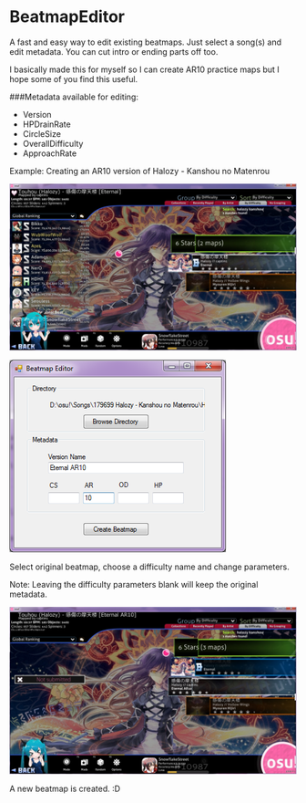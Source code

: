 # BeatmapEditor
A fast and easy way to edit existing beatmaps. Just select a song(s) and edit metadata. You can cut intro or ending parts off too.

I basically made this for myself so I can create AR10 practice maps but I hope some of you find this useful. 

###Metadata available for editing:
- Version
- HPDrainRate
- CircleSize
- OverallDifficulty
- ApproachRate



Example: Creating an AR10 version of Halozy - Kanshou no Matenrou

![alt text](https://raw.githubusercontent.com/gomuramatsu/BeatmapEditor/master/example1.jpg "Before")

![alt text](https://raw.githubusercontent.com/gomuramatsu/BeatmapEditor/master/example2.png "Settings")

Select original beatmap, choose a difficulty name and change parameters.

Note: Leaving the difficulty parameters blank will keep the original metadata. 

![alt text](https://raw.githubusercontent.com/gomuramatsu/BeatmapEditor/master/example3.jpg "After")

A new beatmap is created. :D